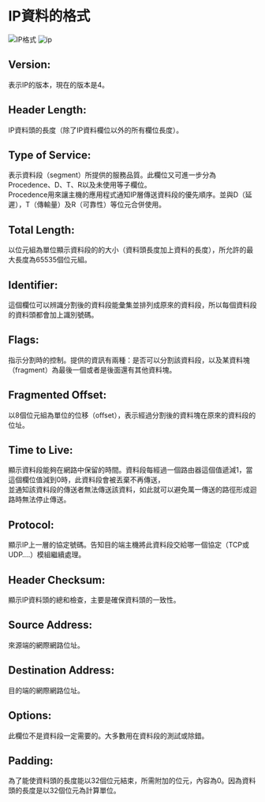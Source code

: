 # IP資料的格式 
![IP格式](https://user-images.githubusercontent.com/90738468/138281109-6da4e304-8bee-4181-bb87-d8dc1cc575f2.PNG)
![ip ](https://user-images.githubusercontent.com/90738468/138283100-50c87e86-18a5-4d2b-9864-9325c71aa4c6.PNG)


## Version:  
表示IP的版本，現在的版本是4。  
## Header Length:  
IP資料頭的長度（除了IP資料欄位以外的所有欄位長度）。  
## Type of Service:  
表示資料段（segment）所提供的服務品質。此欄位又可進一步分為Procedence、D、T、R以及未使用等子欄位。  
Procedence用來讓主機的應用程式通知IP層傳送資料段的優先順序。並與D（延遲），T（傳輸量）及R（可靠性）等位元合併使用。  
## Total Length:  
以位元組為單位顯示資料段的的大小（資料頭長度加上資料的長度），所允許的最大長度為65535個位元組。  
## Identifier:  
這個欄位可以辨識分割後的資料段能彙集並排列成原來的資料段，所以每個資料段的資料頭都會加上識別號碼。  
## Flags:  
指示分割時的控制。提供的資訊有兩種：是否可以分割該資料段，以及某資料塊（fragment）為最後一個或者是後面還有其他資料塊。  
## Fragmented Offset:  
以8個位元組為單位的位移（offset），表示經過分割後的資料塊在原來的資料段的位址。  
## Time to Live:  
顯示資料段能夠在網路中保留的時間。資料段每經過一個路由器這個值遞減1，當這個欄位值減到0時，此資料段會被丟棄不再傳送，  
並通知該資料段的傳送者無法傳送該資料，如此就可以避免萬一傳送的路徑形成迴路時無法停止傳送。  
## Protocol:  
顯示IP上一層的協定號碼。告知目的端主機將此資料段交給哪一個協定（TCP或UDP….）模組繼續處理。   
## Header Checksum:   
顯示IP資料頭的總和檢查，主要是確保資料頭的一致性。   
## Source Address:  
來源端的網際網路位址。  
## Destination Address:  
目的端的網際網路位址。  
## Options:  
此欄位不是資料段一定需要的。大多數用在資料段的測試或除錯。  
## Padding:   
為了能使資料頭的長度能以32個位元結束，所需附加的位元，內容為0。因為資料頭的長度是以32個位元為計算單位。   

